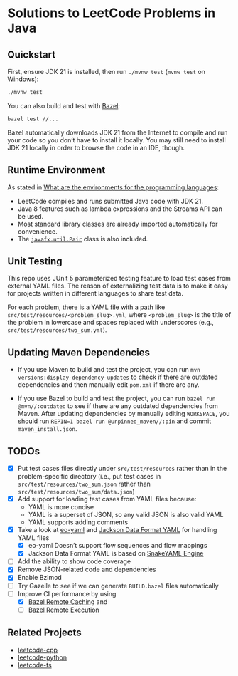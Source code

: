 # Solutions to LeetCode Problems in Java

## Quickstart

First, ensure JDK 21 is installed, then run `./mvnw test` (`mvnw test` on Windows):

```bash
./mvnw test
```

You can also build and test with [Bazel](https://bazel.build/):

```bash
bazel test //...
```

Bazel automatically downloads JDK 21 from the Internet to compile and run your code so you don’t have to install it locally.  You may still need to install JDK 21 locally in order to browse the code in an IDE, though.

## Runtime Environment

As stated in [What are the environments for the programming languages](https://support.leetcode.com/hc/en-us/articles/360011833974-What-are-the-environments-for-the-programming-languages-):

- LeetCode compiles and runs submitted Java code with JDK 21.
- Java 8 features such as lambda expressions and the Streams API can be used.
- Most standard library classes are already imported automatically for convenience.
- The [`javafx.util.Pair`](https://docs.oracle.com/javase/8/javafx/api/javafx/util/Pair.html) class is also included.

## Unit Testing

This repo uses JUnit 5 parameterized testing feature to load test cases from external YAML files.  The reason of externalizing test data is to make it easy for projects written in different languages to share test data.

For each problem, there is a YAML file with a path like `src/test/resources/<problem_slug>.yml`, where `<problem_slug>` is the title of the problem in lowercase and spaces replaced with underscores (e.g., `src/test/resources/two_sum.yml`).

## Updating Maven Dependencies

- If you use Maven to build and test the project, you can run `mvn versions:display-dependency-updates` to check if there are outdated dependencies and then manually edit `pom.xml` if there are any.

- If you use Bazel to build and test the project, you can run `bazel run @mvn//:outdated` to see if there are any outdated dependencies from Maven.  After updating dependencies by manually editing `WORKSPACE`, you should run `REPIN=1 bazel run @unpinned_maven//:pin` and commit `maven_install.json`.

## TODOs

- [x] Put test cases files directly under `src/test/resources` rather than in the problem-specific directory (i.e., put test cases in `src/test/resources/two_sum.json` rather than `src/test/resources/two_sum/data.json`)
- [x] Add support for loading test cases from YAML files because:
  - YAML is more concise
  - YAML is a superset of JSON, so any valid JSON is also valid YAML
  - YAML supports adding comments
- [x] Take a look at [eo-yaml](https://github.com/decorators-squad/eo-yaml) and [Jackson Data Format YAML](https://github.com/FasterXML/jackson-dataformats-text/tree/master/yaml) for handling YAML files
  - [x] eo-yaml Doesn’t support flow sequences and flow mappings
  - [x] Jackson Data Format YAML is based on [SnakeYAML Engine](https://bitbucket.org/snakeyaml/snakeyaml-engine/)
- [ ] Add the ability to show code coverage
- [x] Remove JSON-related code and dependencies
- [x] Enable Bzlmod
- [ ] Try Gazelle to see if we can generate `BUILD.bazel` files automatically
- [ ] Improve CI performance by using
  - [x] [Bazel Remote Caching](https://bazel.build/remote/caching) and
  - [ ] [Bazel Remote Execution](https://bazel.build/remote/rbe)

## Related Projects

- [leetcode-cpp](https://github.com/luangong/leetcode-cpp)
- [leetcode-python](https://github.com/luangong/leetcode-python)
- [leetcode-ts](https://github.com/luangong/leetcode-ts)
